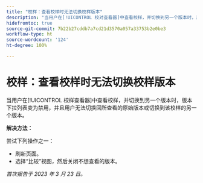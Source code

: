 ```yaml
---
title: "校样：查看校样时无法切换校样版本"
description: "当用户在[!UICONTROL 校对查看器]中查看校样，并切换到另一个版本时，版本下拉列表变为禁用，并且用户无法切换回所查看的原始版本或切换到该校样的另一个版本。"
hidefromtoc: true
source-git-commit: 7b22b27cddb7a7cd21d3570a057a33753b2e0be3
workflow-type: ht
source-wordcount: '124'
ht-degree: 100%

---
```



# 校样：查看校样时无法切换校样版本


<!--
>[!NOTE]
>
>This issue was fixed on March 30, 2023.
-->

当用户在[!UICONTROL 校样查看器]中查看校样，并切换到另一个版本时，版本下拉列表变为禁用，并且用户无法切换回所查看的原始版本或切换到该校样的另一个版本。

**解决方法：**

尝试下列操作之一：

* 刷新页面。
* 选择“比较”视图，然后关闭不想查看的版本。

_首次报告于 2023 年 3 月 23 日。_

